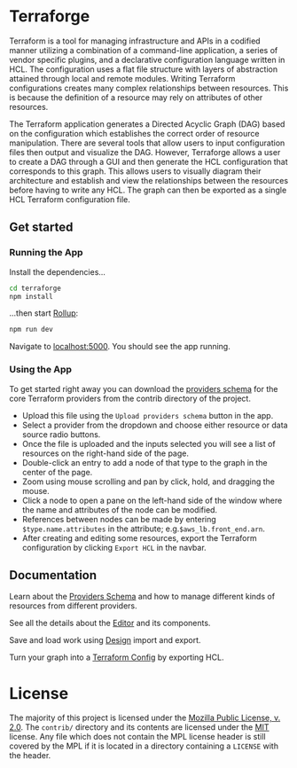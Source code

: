 # Terraforge

Terraform is a tool for managing infrastructure and APIs in a codified manner utilizing a combination of a command-line
application, a series of vendor specific plugins, and a declarative configuration language written in HCL. The 
configuration uses a flat file structure with layers of abstraction attained through local and remote modules. Writing 
Terraform configurations creates many complex relationships between resources. This is because the definition of a 
resource may rely on attributes of other resources. 

The Terraform application generates a Directed Acyclic Graph (DAG) based on the configuration which establishes the 
correct order of resource manipulation. There are several tools that allow users to input configuration files then 
output and visualize the DAG. However, Terraforge allows a user to create a DAG through a GUI and then generate the 
HCL configuration that corresponds to this graph. This allows users to visually diagram their architecture and establish
and view the relationships between the resources before having to write any HCL. The graph can then be exported as a 
single HCL Terraform configuration file.

## Get started
### Running the App
Install the dependencies...

```bash
cd terraforge
npm install
```

...then start [Rollup](https://rollupjs.org):

```bash
npm run dev
```

Navigate to [localhost:5000](http://localhost:5000). You should see the app running.

### Using the App
To get started right away you can download the [providers schema](https://raw.githubusercontent.com/badarsebard/terraforge/main/contrib/core_providers.json) for the core Terraform providers from the contrib
directory of the project. 
- Upload this file using the `Upload providers schema` button in the app. 
- Select a provider from the dropdown and choose either resource or data source radio buttons. 
- Once the file is uploaded and the inputs selected you will see a list of resources on the right-hand side of the page. 
- Double-click an entry to add a node of that type to the graph in the center of the page. 
- Zoom using mouse scrolling and pan by click, hold, and dragging the mouse. 
- Click a node to open a pane on the left-hand side of the window where the name and attributes of the node can be 
modified. 
- References between nodes can be made by entering `$type.name.attributes` in the attribute; e.g.`$aws_lb.front_end.arn`.
- After creating and editing some resources, export the Terraform configuration by clicking `Export HCL` in the navbar.

## Documentation
Learn about the [Providers Schema](providers_schema.md) and how to manage different kinds of resources from different 
providers.

See all the details about the [Editor](editor.md) and its components.

Save and load work using [Design](design.md) import and export.

Turn your graph into a [Terraform Config](hcl.md) by exporting HCL.

# License
The majority of this project is licensed under the [Mozilla Public License, v. 2.0](https://mozilla.org/MPL/2.0/). The
`contrib/` directory and its contents are licensed under the [MIT](https://www.mit.edu/~amini/LICENSE.md) license. Any
file which does not contain the MPL license header is still covered by the MPL if it is located in a directory 
containing a `LICENSE` with the header.